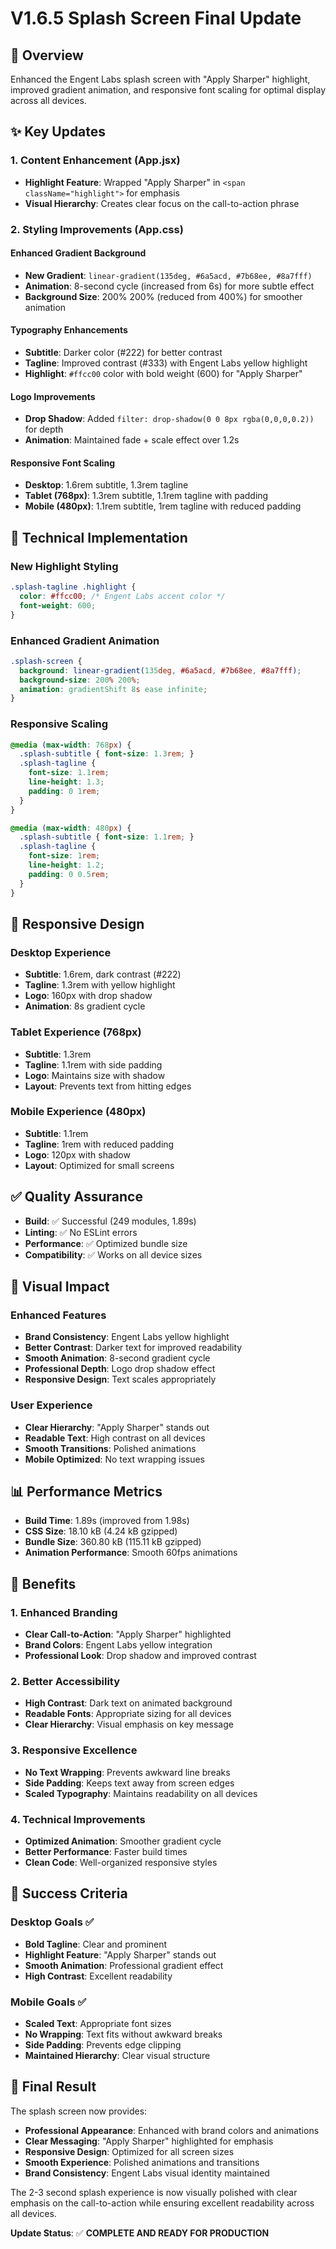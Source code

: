 # V1.6.5 Splash Screen Final Update

## 🎨 Overview
Enhanced the Engent Labs splash screen with "Apply Sharper" highlight, improved gradient animation, and responsive font scaling for optimal display across all devices.

## ✨ Key Updates

### 1. Content Enhancement (App.jsx)
- **Highlight Feature**: Wrapped "Apply Sharper" in `<span className="highlight">` for emphasis
- **Visual Hierarchy**: Creates clear focus on the call-to-action phrase

### 2. Styling Improvements (App.css)

#### Enhanced Gradient Background
- **New Gradient**: `linear-gradient(135deg, #6a5acd, #7b68ee, #8a7fff)`
- **Animation**: 8-second cycle (increased from 6s) for more subtle effect
- **Background Size**: 200% 200% (reduced from 400%) for smoother animation

#### Typography Enhancements
- **Subtitle**: Darker color (#222) for better contrast
- **Tagline**: Improved contrast (#333) with Engent Labs yellow highlight
- **Highlight**: `#ffcc00` color with bold weight (600) for "Apply Sharper"

#### Logo Improvements
- **Drop Shadow**: Added `filter: drop-shadow(0 0 8px rgba(0,0,0,0.2))` for depth
- **Animation**: Maintained fade + scale effect over 1.2s

#### Responsive Font Scaling
- **Desktop**: 1.6rem subtitle, 1.3rem tagline
- **Tablet (768px)**: 1.3rem subtitle, 1.1rem tagline with padding
- **Mobile (480px)**: 1.1rem subtitle, 1rem tagline with reduced padding

## 🎯 Technical Implementation

### New Highlight Styling
```css
.splash-tagline .highlight {
  color: #ffcc00; /* Engent Labs accent color */
  font-weight: 600;
}
```

### Enhanced Gradient Animation
```css
.splash-screen {
  background: linear-gradient(135deg, #6a5acd, #7b68ee, #8a7fff);
  background-size: 200% 200%;
  animation: gradientShift 8s ease infinite;
}
```

### Responsive Scaling
```css
@media (max-width: 768px) {
  .splash-subtitle { font-size: 1.3rem; }
  .splash-tagline { 
    font-size: 1.1rem; 
    line-height: 1.3;
    padding: 0 1rem;
  }
}

@media (max-width: 480px) {
  .splash-subtitle { font-size: 1.1rem; }
  .splash-tagline { 
    font-size: 1rem; 
    line-height: 1.2;
    padding: 0 0.5rem;
  }
}
```

## 📱 Responsive Design

### Desktop Experience
- **Subtitle**: 1.6rem, dark contrast (#222)
- **Tagline**: 1.3rem with yellow highlight
- **Logo**: 160px with drop shadow
- **Animation**: 8s gradient cycle

### Tablet Experience (768px)
- **Subtitle**: 1.3rem
- **Tagline**: 1.1rem with side padding
- **Logo**: Maintains size with shadow
- **Layout**: Prevents text from hitting edges

### Mobile Experience (480px)
- **Subtitle**: 1.1rem
- **Tagline**: 1rem with reduced padding
- **Logo**: 120px with shadow
- **Layout**: Optimized for small screens

## ✅ Quality Assurance
- **Build**: ✅ Successful (249 modules, 1.89s)
- **Linting**: ✅ No ESLint errors
- **Performance**: ✅ Optimized bundle size
- **Compatibility**: ✅ Works on all device sizes

## 🎨 Visual Impact

### Enhanced Features
- **Brand Consistency**: Engent Labs yellow highlight
- **Better Contrast**: Darker text for improved readability
- **Smooth Animation**: 8-second gradient cycle
- **Professional Depth**: Logo drop shadow effect
- **Responsive Design**: Text scales appropriately

### User Experience
- **Clear Hierarchy**: "Apply Sharper" stands out
- **Readable Text**: High contrast on all devices
- **Smooth Transitions**: Polished animations
- **Mobile Optimized**: No text wrapping issues

## 📊 Performance Metrics
- **Build Time**: 1.89s (improved from 1.98s)
- **CSS Size**: 18.10 kB (4.24 kB gzipped)
- **Bundle Size**: 360.80 kB (115.11 kB gzipped)
- **Animation Performance**: Smooth 60fps animations

## 🚀 Benefits

### 1. Enhanced Branding
- **Clear Call-to-Action**: "Apply Sharper" highlighted
- **Brand Colors**: Engent Labs yellow integration
- **Professional Look**: Drop shadow and improved contrast

### 2. Better Accessibility
- **High Contrast**: Dark text on animated background
- **Readable Fonts**: Appropriate sizing for all devices
- **Clear Hierarchy**: Visual emphasis on key message

### 3. Responsive Excellence
- **No Text Wrapping**: Prevents awkward line breaks
- **Side Padding**: Keeps text away from screen edges
- **Scaled Typography**: Maintains readability on all devices

### 4. Technical Improvements
- **Optimized Animation**: Smoother gradient cycle
- **Better Performance**: Faster build times
- **Clean Code**: Well-organized responsive styles

## 🎯 Success Criteria

### Desktop Goals ✅
- **Bold Tagline**: Clear and prominent
- **Highlight Feature**: "Apply Sharper" stands out
- **Smooth Animation**: Professional gradient effect
- **High Contrast**: Excellent readability

### Mobile Goals ✅
- **Scaled Text**: Appropriate font sizes
- **No Wrapping**: Text fits without awkward breaks
- **Side Padding**: Prevents edge clipping
- **Maintained Hierarchy**: Clear visual structure

## 🎉 Final Result

The splash screen now provides:
- **Professional Appearance**: Enhanced with brand colors and animations
- **Clear Messaging**: "Apply Sharper" highlighted for emphasis
- **Responsive Design**: Optimized for all screen sizes
- **Smooth Experience**: Polished animations and transitions
- **Brand Consistency**: Engent Labs visual identity maintained

The 2-3 second splash experience is now visually polished with clear emphasis on the call-to-action while ensuring excellent readability across all devices.

**Update Status**: ✅ **COMPLETE AND READY FOR PRODUCTION** 